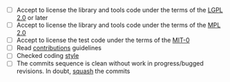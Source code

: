 - [ ] Accept to license the library and tools code under the terms
  of the [LGPL 2.0](https://spdx.org/licenses/LGPL-2.0-or-later.html) or later
- [ ] Accept to license the library and tools code under the terms
  of the [MPL 2.0](https://spdx.org/licenses/MPL-2.0)
- [ ] Accept to license the test code under the terms
  of the [MIT-0](https://spdx.org/licenses/MIT-0.html)
- [ ] Read [contributions](https://github.com/podofo/podofo#contributions) guidelines
- [ ] Checked coding [style](https://github.com/podofo/podofo/blob/master/CODING-STYLE.md)
- [ ] The commits sequence is clean without work in progress/bugged revisions. In doubt, [squash](https://github.com/podofo/podofo/wiki/Squash-git-history-guide) the commits